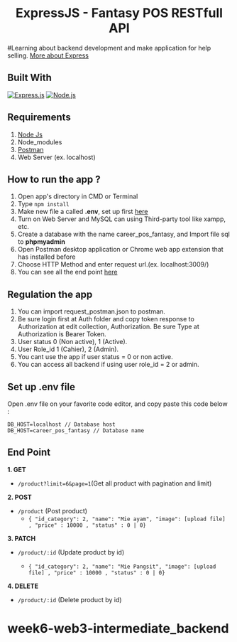 <h1 align="center">ExpressJS - Fantasy POS RESTfull API</h1>

#Learning about backend development and make application for help selling. [More about Express](https://en.wikipedia.org/wiki/Express.js)

## Built With

[![Express.js](https://img.shields.io/badge/Express.js-4.x-orange.svg?style=rounded-square)](https://expressjs.com/en/starter/installing.html)
[![Node.js](https://img.shields.io/badge/Node.js-v.12.13-green.svg?style=rounded-square)](https://nodejs.org/)

## Requirements

1. <a href="https://nodejs.org/en/download/">Node Js</a>
2. Node_modules
3. <a href="https://www.getpostman.com/">Postman</a>
4. Web Server (ex. localhost)

## How to run the app ?

1. Open app's directory in CMD or Terminal
2. Type `npm install`
3. Make new file a called **.env**, set up first [here](#set-up-env-file)
4. Turn on Web Server and MySQL can using Third-party tool like xampp, etc.
5. Create a database with the name career_pos_fantasy, and Import file sql to **phpmyadmin**
6. Open Postman desktop application or Chrome web app extension that has installed before
7. Choose HTTP Method and enter request url.(ex. localhost:3009/)
8. You can see all the end point [here](#end-point)

## Regulation the app 

1. You can import request_postman.json to postman.
2. Be sure login first at Auth folder and copy token response to Authorization at edit collection, Authorization. Be sure Type at Authorization is Bearer Token.
3. User status 0 (Non active), 1 (Active).
4. User Role_id 1 (Cahier), 2 (Admin).
5. You cant use the app if user status = 0 or non active.
6. You can access all backend if using user role_id = 2 or admin.

## Set up .env file

Open .env file on your favorite code editor, and copy paste this code below :

```
DB_HOST=localhost // Database host
DB_HOST=career_pos_fantasy // Database name
```

## End Point

**1. GET**

- `/product?limit=6&page=1`(Get all product with pagination and limit)

**2. POST**

- `/product` (Post product)
  - `{ "id_category": 2, "name": "Mie ayam", "image": [upload file] , "price" : 10000 , "status" : 0 | 0}`

**3. PATCH**

- `/product/:id` (Update product by id)

  - `{ "id_category": 2, "name": "Mie Pangsit", "image": [upload file] , "price" : 10000 , "status" : 0 | 0}`

**4. DELETE**

- `/product/:id` (Delete product by id)
# week6-web3-intermediate_backend